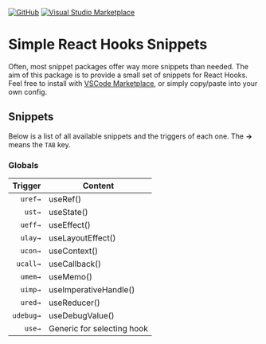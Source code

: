 [![GitHub](https://img.shields.io/github/v/release/bryceosterhaus/react-hooks-snippets?style=flat-square)](https://github.com/bryceosterhaus/react-hooks-snippets/releases)
[![Visual Studio Marketplace](https://vsmarketplacebadge.apphb.com/installs/bryceo.simple-react-hooks-snippets.svg?style=flat-square)](https://marketplace.visualstudio.com/items?itemName=bryceo.simple-react-hooks-snippets)

# Simple React Hooks Snippets

Often, most snippet packages offer way more snippets than needed. The aim of this package is to provide a small set of snippets for React Hooks. Feel free to install with [VSCode Marketplace](https://marketplace.visualstudio.com/items?itemName=bryceo.simple-react-hooks-snippets), or simply copy/paste into your own config.

## Snippets

Below is a list of all available snippets and the triggers of each one. The **→** means the `TAB` key.

### Globals

|   Trigger | Content                    |
| --------: | -------------------------- |
|   `uref→` | useRef()                   |
|    `ust→` | useState()                 |
|   `ueff→` | useEffect()                |
|   `ulay→` | useLayoutEffect()          |
|   `ucon→` | useContext()               |
|  `ucall→` | useCallback()              |
|   `umem→` | useMemo()                  |
|   `uimp→` | useImperativeHandle()      |
|   `ured→` | useReducer()               |
| `udebug→` | useDebugValue()            |
|    `use→` | Generic for selecting hook |
